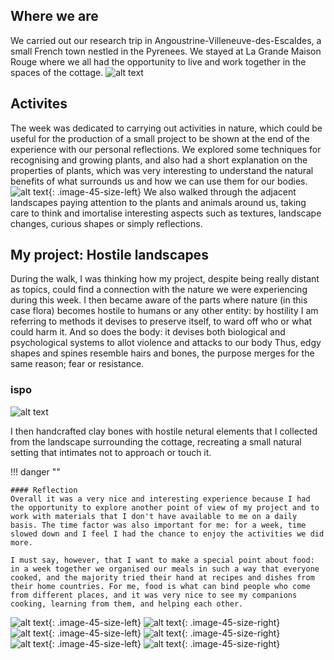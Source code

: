 ## Where we are
We carried out our research trip in Angoustrine-Villeneuve-des-Escaldes, a small French town nestled in the Pyrenees. We stayed at La Grande Maison Rouge where we all had the opportunity to live and work together in the spaces of the cottage.
![alt text](../images/research_trip/1.png)

## Activites
The week was dedicated to carrying out activities in nature, which could be useful for the production of a small project to be shown at the end of the experience with our personal reflections.
We explored some techniques for recognising and growing plants, and also had a short explanation on the properties of plants, which was very interesting to understand the natural benefits of what surrounds us and how we can use them for our bodies.
![alt text](../images/research_trip/IMG_0602.jpg){: .image-45-size-left}
We also walked through the adjacent landscapes paying attention to the plants and animals around us, taking care to think and imortalise interesting aspects such as textures, landscape changes, curious shapes or simply reflections.

## My project: Hostile landscapes

During the walk, I was thinking how my project, despite being really distant as topics, could find a connection with the nature we were experiencing during this week.
I then became aware of the parts where nature (in this case flora) becomes hostile to humans or any other entity: by hostility I am referring to methods it devises to preserve itself, to ward off who or what could harm it. And so does the body: it devises both biological and psychological systems to allot violence and attacks to our body
Thus, edgy shapes and spines resemble hairs and bones, the purpose merges for the same reason; fear or resistance.
<br>

### ispo
![alt text](<../images/research_trip/Risorsa 17RT1.png>)

I then handcrafted clay bones with hostile netural elements that I collected from the landscape surrounding the cottage, recreating a small natural setting that intimates not to approach or touch it.

!!! danger ""

    #### Reflection
    Overall it was a very nice and interesting experience because I had the opportunity to explore another point of view of my project and to work with materials that I don't have available to me on a daily basis. The time factor was also important for me: for a week, time slowed down and I feel I had the chance to enjoy the activities we did more.
    
    I must say, however, that I want to make a special point about food: in a week together we organised our meals in such a way that everyone cooked, and the majority tried their hand at recipes and dishes from their home countries. For me, food is what can bind people who come from different places, and it was very nice to see my companions cooking, learning from them, and helping each other.


![alt text](../images/research_trip/IMG_0640.jpg){: .image-45-size-left}
![alt text](../images/research_trip/IMG_0641.jpg){: .image-45-size-right}
<br>
![alt text](../images/research_trip/IMG_0647.jpg){: .image-45-size-left}
![alt text](../images/research_trip/IMG_0648_(1).jpg){: .image-45-size-right}
<br>
![alt text](../images/research_trip/IMG_0663_(1).jpg){: .image-45-size-left}
![alt text](../images/research_trip/IMG_0664.jpg){: .image-45-size-right}
<br>
<br>
<br>
<br>

